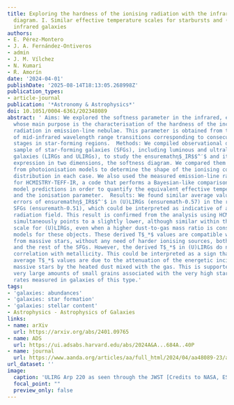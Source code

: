 ```yaml
---
title: Exploring the hardness of the ionising radiation with the infrared softness
  diagram. I. Similar effective temperature scales for starbursts and (ultra)luminous
  infrared galaxies
authors:
- E. Pérez-Montero
- J. A. Fernández-Ontiveros
- admin
- J. M. Vílchez
- N. Kumari
- ́R. Amorín
date: '2024-04-01'
publishDate: '2025-08-14T18:13:05.268998Z'
publication_types:
- article-journal
publication: '*Astronomy & Astrophysics*'
doi: 10.1051/0004-6361/202348089
abstract: ' Aims: We explored the softness parameter in the infrared, ensuremathη$_IR$$^′$,
  whose main purpose is the characterisation of the hardness of the incident ionising
  radiation in emission-line nebulae. This parameter is obtained from the combination
  of mid-infrared wavelength range transitions corresponding to consecutive ionisation
  stages in star-forming regions.  Methods: We compiled observational data from a
  sample of star-forming galaxies (SFGs), including luminous and ultraluminous infrared
  galaxies (LIRGs and ULIRGs), to study the ensuremathη$_IR$$^′$ and its equivalent
  expression in two dimensions, the softness diagram. We compared them with predictions
  from photoionisation models to determine the shape of the ionising continuum energy
  distribution in each case. We also used the measured emission-line ratios as input
  for HCMISTRY-TEFF-IR, a code that performs a Bayesian-like comparison with photoionisation
  model predictions in order to quantify the equivalent effective temperature (T$_*$)
  and the ionisation parameter.  Results: We found similar average values within the
  errors of ensuremathη$_IR$$^′$ in (U)LIRGs (ensuremath-0.57) in the rest of the
  SFGs (ensuremath-0.51), which could be interpreted as indicative of a similar incident
  radiation field. This result is confirmed from the analysis using HCM-TEFF-IR, which
  simultaneously points to a slightly lower, although similar within the errors, T$_*$
  scale for (U)LIRGs, even when a higher dust-to-gas mass ratio is considered in the
  models for these objects. These derived T$_*$ values are compatible with the ionisation
  from massive stars, without any need of harder ionising sources, both for (U)LIRGs
  and the rest of the SFGs. However, the derived T$_*$ in (U)LIRGs do not show any
  correlation with metallicity. This could be interpreted as a sign that their similar
  average T$_*$ values are due to the attenuation of the energetic incident flux from
  massive stars by the heated dust mixed with the gas. This is supported by the known
  very large amounts of small grains associated with the very high star formation
  rates measured in galaxies of this type.'
tags:
- 'galaxies: abundances'
- 'galaxies: star formation'
- 'galaxies: stellar content'
- Astrophysics - Astrophysics of Galaxies
links:
- name: arXiv
  url: https://arxiv.org/abs/2401.09765
- name: ADS
  url: https://ui.adsabs.harvard.edu/abs/2024A&A...684A..40P
- name: journal
  url: https://www.aanda.org/articles/aa/full_html/2024/04/aa48089-23/aa48089-23.html
url_dataset: ''
image:
  caption: 'ULIRG Arp 220 as seen through the JWST [Credits to NASA, ESA, CSA, K. Pontoppidan (STScI), A. Pagan (STScI)]'
  focal_point: ""
  preview_only: false
---
```

